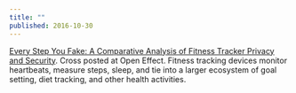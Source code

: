 ```yaml
---
title: ""
published: 2016-10-30
---
```


<a href="https://citizenlab.org/2016/02/fitness-tracker-privacy-and-security/" target="_blank">Every Step You Fake: A Comparative Analysis of Fitness Tracker Privacy and Security</a>. Cross posted at Open Effect.  Fitness tracking devices monitor heartbeats, measure steps, sleep, and tie into a larger ecosystem of goal setting, diet tracking, and other health activities.

